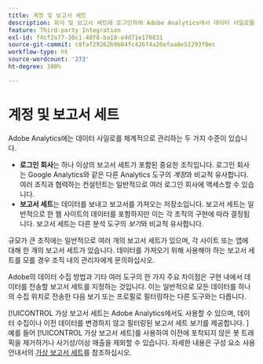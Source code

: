 ```yaml
---
title: 계정 및 보고서 세트
description: 회사 및 보고서 세트에 로그인하여 Adobe Analytics에서 데이터 사일로를 체계적으로 관리하는 방법에 대해 알아봅니다.
feature: Third-party Integration
exl-id: f4cf2a77-30c1-40f8-ba18-e4d71e170831
source-git-commit: c8faf29262b9b04fc426f4a26efaa8e51293f0ec
workflow-type: ht
source-wordcount: '273'
ht-degree: 100%

---
```


# 계정 및 보고서 세트

Adobe Analytics에는 데이터 사일로를 체계적으로 관리하는 두 가지 수준이 있습니다.

* **로그인 회사**&#x200B;는 하나 이상의 보고서 세트가 포함된 중요한 조직입니다. 로그인 회사는 Google Analytics와 같은 다른 Analytics 도구의 *계정*&#x200B;과 비교적 유사합니다. 여러 조직과 협력하는 컨설턴트는 일반적으로 여러 로그인 회사에 액세스할 수 있습니다.
* **보고서 세트**&#x200B;는 데이터를 보내고 보고서를 가져오는 저장소입니다. 보고서 세트는 일반적으로 한 웹 사이트의 데이터를 포함하지만 이는 각 조직의 구현에 따라 결정됩니다. 보고서 세트는 다른 분석 도구의 *보기*&#x200B;와 비교적 유사합니다.

규모가 큰 조직에는 일반적으로 여러 개의 보고서 세트가 있으며, 각 사이트 또는 앱에 대해 한 개의 보고서 세트가 있습니다. 데이터를 가져오기 위해 사용해야 하는 보고서 세트를 모를 경우 조직 내의 관리자에게 문의하십시오.

Adobe의 데이터 수집 방법과 기타 여러 도구의 한 가지 주요 차이점은 구현 내에서 데이터를 전송할 보고서 세트를 지정하는 것입니다. 이는 일반적으로 모든 데이터를 하나의 수집 위치로 전송한 다음 보기 또는 프로필로 필터링하는 다른 도구와는 다릅니다.

[!UICONTROL 가상 보고서 세트는 Adobe Analytics에서도 사용할 수 있으며, 데이터 수집이나 이전 데이터를 변경하지 않고 필터링된 보고서 세트 보기를 제공합니다. ] 예를 들어 [!UICONTROL 가상 보고서 세트]를 사용하여 이전에 포착되지 않은 봇 트래픽을 제거하거나 사기성/이상 매출을 제외할 수 있습니다. 자세한 내용은 구성 요소 사용 안내서의 [가상 보고서 세트](/help/components/vrs/vrs-about.md)를 참조하십시오.
